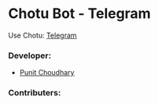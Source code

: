 # Chotu Bot - Telegram

Use Chotu: [Telegram](https://t.me/chotu_music_bot)

### Developer:
- [Punit Choudhary](https://github.com/Punit-Choudhary)

### Contributers:
